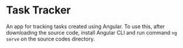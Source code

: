 # Task Tracker

An app for tracking tasks created using Angular. To use this, after downloading the source code, install Angular CLI and run command `ng serve` on the source codes  directory.
